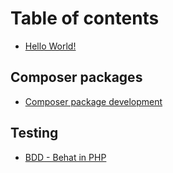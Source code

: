 # Table of contents

* [Hello World!](README.md)

## Composer packages

* [Composer package development](composer-packages/composer-package-development.md)

## Testing

* [BDD - Behat in PHP](testing/bdd-behat-in-php.md)

